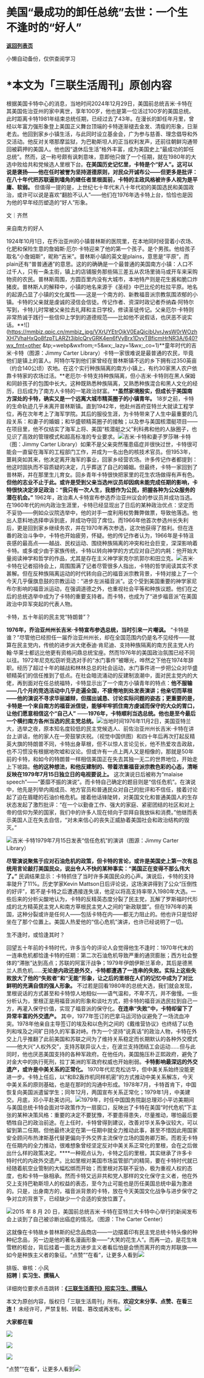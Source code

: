 # 美国“最成功的卸任总统”去世：一个生不逢时的“好人”

[**返回列表页**](/gzh/三联生活周刊)

小懒自动备份，仅供查阅学习

# ***本文为「三联生活周刊」原创内容**

  
  
根据美国卡特中心的消息，当地时间2024年12月29日，美国前总统吉米·卡特在其美国佐治亚州的家中离世，享年100岁，他也是第一位活过100岁的美国总统。此时距离卡特1981年结束总统任期，已经过去了43年。在漫长的卸任年月里，曾经以年富力强形象登上美国正义舞台顶端的卡特逐渐褪去金发、清瘦的形象，日渐老去。他回到家乡小镇生活，与此同时设立基金会，广为参与慈善、理念倡导和外交活动。他反对关塔那摩监狱，为巴勒斯坦人的正当权利发声，还前往朝鲜沟通带回被羁押的美国人。他也因“退休后生活”格外丰富，成为美国史上“最成功的卸任总统”。然而，这一称号颇有讽刺意味，意即他只做了一个任期，就在1980年的大选中败给共和党候选人里根下台。**在美国历史记忆里，卡特是个“好人”。这可以说是褒扬——他在任时被誉为坚持道德原则，对民众开诚布公——但更多是批评：在八十年代把苏联逼到墙角的继任者里根面前，卡特的主政风格被许多人视为是平庸、软弱。**
但值得一提的是，上世纪七十年代末八十年代初的美国选民和美国政治，或许可以说是喜欢“翻脸不认人”——他们在1976年选卡特上台，恰恰也是因为他的早年经历塑造的“好人”形象。  
  

文｜齐然

来自南方的好人

1924年10月1日，在乔治亚州的小镇普林斯的医院里，在本地同时经营着小农场、化肥和保险生意的詹姆斯·厄尔·卡特迎来了他的第一个孩子。是个男孩。他给孩子取名“小詹姆斯”，昵称“吉米”。普林斯小镇的英文是plains，意思是“平原”，而plain还有“普普通通”的意思。这的的确确是一个最普通的美国南方小镇：人口不过千人，只有一条主街，镇上的店铺服务那些隔三差五从农场里骑马或开车来采购物资的农民。普林斯周围，方圆百里内没有大城市，本地特产则是花生酱和脆口炸猪皮。普林斯人的解释中，小镇的地名来源于《圣经》中巴比伦的杜拉平原。地名的起源凸显了小镇的文化属性——这是一个南方的、新教福音派宗教氛围浓郁的小镇。卡特的父亲就是虔诚的浸信会信徒。传记作者、资深时政记者乔纳森·阿特尔写到，卡特儿时常被父亲拉去礼拜和主日学校，修读圣徒传记。父亲厄尔·卡特则非常热诚于践行一些信仰上学到的道德规范——比如他不说假话，也厌恶不说实话。**![](https://mmbiz.qpic.cn/mmbiz_jpg/VXrUYEtrOjkV0EaQicibUvrJwsW0rWOzhXH7VhaHxQo8fzpTLARZt3iblcQrvGRK4en6fVyBrx1DvyTBficmHrNR3A/640?wx_fmt=other
&tp;=webp&wxfrom;=5&wx;_lazy=1&wx;_co=1)**童年时代的吉米·卡特（图源：Jimmy Carter
Library）卡特一家很难说是最普通的农民，毕竟他们是镇上的富人。阿特尔写到他们家曾经在普林斯镇不远的乡下拥有过350英亩（约合140公顷）农地。在这个实行种族隔离的南方小镇上，有约30家黑人农户依靠卡特家的农场过活。**老厄尔·卡特支持种族隔离，但小吉米·卡特则在黑人保姆和同龄孩子的包围中长大。这种既熟悉种族隔离，又熟悉种族混合和黑人文化的经历，日后成为了南方人卡特的一笔政治财富。****虽然家境殷实，但成长于美国南方深处的卡特，确实又是一个远离大城市精英圈子的小镇青年。**
18岁之前，卡特的生命轨迹几乎未离开普林斯镇。直到1942年，他赴州首府亚特兰大就读工程学位，再在次年考上了海军学院。其后的服役生涯，为卡特带来了人生中最重要的几段关系：和妻子的婚姻；和华盛顿精英圈子的接触；以及参与美国核潜艇项目——在项目里，他不仅结实了海军上将、美国“核潜艇之父”利科弗和他的人脉圈子，也见识了高效的管理模式和超高标准的专业要求。![](https://mmbiz.qpic.cn/mmbiz_jpg/VXrUYEtrOjkV0EaQicibUvrJwsW0rWOzhXQDEXQheUvtntxSC2z5iaFKe2YYuDdS6O4glBkHBMBF3RyVx5yWkUibqw/640?wx_fmt=other&tp;=webp&wxfrom;=5&wx;_lazy=1&wx;_co=1)吉米·卡特和妻子罗莎琳·卡特（图：Jimmy
Carter
Library）如果不是父亲突然罹患癌症并很快过世，卡特很可能会一直留在海军的工程部门工作，并成为一名出色的核技术官员。但1953年，噩耗突如其来，他决定离开海军的事业，回家乡经营农场。许多传记作者都提到：他这时固执而不容质疑的决定，几乎葬送了自己的婚姻。但最终，卡特一家回到了普林斯，并在那里生儿育女。回乡青年卡特很快把家里的花生农场做得有声有色。**但他的志业不止于此。或许是受到父亲当选州议员却因病未能完成任期的影响，卡特很快决定涉足政治：“我只有一次人生，我想作为公民，把握各种为公众服务的潜在机会。”**
1962年，政治素人卡特宣布参选乔治亚州议会的参议员并成功当选。在1960年代的州内政治生涯里，卡特已经显现出了日后的某种政治优点：坚定而不妥协——例如众议院选举中，他的对手一度利用权势舞弊做票，导致他落选。他出人意料地选择申诉到底，并成功夺回了席位。而1966年他首次参选州长失利后，更是回到家乡继续务农，并在1970年再次参选，这次他获得了胜利。但在连番的政治斗争中，卡特也开始疲劳，怀疑。他的传记作者认为，1966年是卡特沮丧感的最高点——越战、民权运动、围绕种族隔离的冲突和社会巨变，深深影响着卡特。或多或少由于家族传统，卡特以转向神学的方式应对自己的内耗：他开始大量阅读神学和哲学的作品，尤其是存在主义神学家克尔凯郭尔和田立克。![](https://mmbiz.qpic.cn/sz_mmbiz_jpg/XnMeqb0xcz6z7Eje2hJibuEI8c7CCsoSSSZviaaAialAtWIdLicaas7xv8LOBoOmKsVEJ29gTiaibSXbkA2A6WNZictcw/640?wx_fmt=jpeg&from;=appmsg)吉米·卡特在记者招待会上，周围围满了记者尽管很多人指出，卡特的哲学阅读其实不求甚解。但在反种族隔离运动的时代转向自己的福音派宗教背景，卡特对接上了一个今天几乎偃旗息鼓的宗教运动：“进步左派福音派”。这个受到美国重要的神学家尼布尔影响的福音派运动，在强调道德之外，也重视社会平等和种族议题。他们在之后的总统选举中成为了卡特的重要支持者。而卡特，也成为了“进步福音派”在美国政治中异军突起的代表人物。

卡特，五十年前的民主党“特朗普”？

**1976年，乔治亚州州长吉米·卡特宣布参选总统，当时引来一片嘲讽。**
“卡特是谁？”尽管他已经担任一届乔治亚州州长，却在全国范围内仍是名不见经传——就算在民主党内，传统的进步派大佬泰迪·肯尼迪、支持种族隔离的南方民主党人约翰·华莱士都远比他更有资格问鼎总统宝座。然而1976年的美国政治氛围已经不同以往。1972年尼克松窃听竞选对手的“水门事件”被曝光，哗然之下他在1974年辞职。经历了超过十年的越战和林林总总的社会运动，水门事件进一步把公众对华盛顿精英们的信任推到了低点。在社会暗流涌动的反建制浪潮中，面对民主党内的大佬，再到面对在任总统福特，卡特显示出了一个南方小镇青年的特点：**他不服输——几个月的竞选活动中几乎走遍全国，不疲倦地到处发表演讲；他亲切而草根——他的演说不寻求华丽雄辩，但摆出诚恳、讨论实际问题的姿态；更重要的是，卡特是一个来自南方的福音派信徒，能够牢牢抓住南方虔诚而保守的大众的胃口，让他们愿意相信这个“自己人”**
——**1976年，卡特顺利当选总统。他也是至今最后一个横扫南方各州当选的民主党总统。**![](https://mmbiz.qpic.cn/mmbiz_jpg/c2Sib3Mp7pOOcAlicuHQ43w3az56ib6VVzicUDCx4uian4vF94afoLNnONic9zQApcial35DSP4opiaBpVLh1YjaLXPIPA/640?wx_fmt=jpeg&from;=appmsg)当地时间1976年11月2日，美国亚特兰大，选举之夜，原本知名度较低的民主党候选人、前佐治亚州州长吉米·卡特在讲台上讲话，他的家人在一旁鼓掌庆祝。（视觉中国供图）和四十年后再次打起反精英大旗的特朗普不同，卡特出身草根，但不以惊人言论见长，他不热爱攻击政敌，也不习惯没有根据地吹嘘和议论。但或许有一点上两人又是相像的，那就是50年前的卡特，和如今的特朗普一样相信美国正在失去其独一无二的世界地位，开始走上下坡路。**他的这种想法，和他反建制的、带着浓重福音派宗教色彩的心态，清晰反映在1979年7月15日独立日的电视要说上。**
这次演说日后被称为“malaise
speech”——“萎靡不振的演说”。而卡特自己确定的题目则是“信任危机”。在演说中，他先是列举内阁成员、地方官员和普通民众对自己的批评和不信任，接着讨论起了迫在眉睫的石油价格危机。接着他话锋陡转，对美国文化和普通美国人的生存状态发起了激烈批评：“在一个以勤奋工作、强大的家庭、紧密团结的社区和对上帝的信仰为荣的国家，我们中的许多人现在倾向于崇拜自我放纵和消费。”他继而表示美国人正在失去自信，“对未来信心的丧失正威胁着美国社会和政治结构的毁灭。”

![](https://mmbiz.qpic.cn/mmbiz_jpg/c2Sib3Mp7pOOcAlicuHQ43w3az56ib6VVzic4Guor6eb5bVVsApibD366ICqzZbyuwfkLfteichRA7wIGkrAcHjyDQWA/640?wx_fmt=jpeg&from;=appmsg)吉米·卡特1979年7月15日发表“信任危机”的演讲（图源：Jimmy
Carter Library）

**尽管演说聚焦于应对石油危机的政策，但卡特的言论，或许是美国史上第一次有总统用言论敲打美国民众，说出令人不快的某种事实：“美国正在变得不那么伟大了。”**
民调结果显示：卡特抓住了当时许多美国民众的心声。演说后，卡特的支持率陡升了11%。历史学家Kevin
Mattson日后评论说，这场演讲得到了公众“压倒性的好评”，若不是卡特之后遭遇接连失误，他足以将高支持率带入1980年大选。一些后来的分析尖酸地认为，卡特的反精英态度分裂了民主党，瓦解了罗斯福时代形成的北方精英民主党人和南方草根民主党人之间的“新政联盟”。但在1976年的美国，这种分裂或许是任何人——包括卡特在内——都无力阻止的。他也许只是恰好坐在了那个位置上。美国人热爱他的“信心危机”演讲，也许已经说明了一切。

生不逢时，或恰逢其时？

回望五十年前的卡特时代，许多当今的评论人会觉得他生不逢时：1970年代末的一连串危机都恰逢卡特的任期：第二次石油危机导致严重的通货膨胀；西方社会整体的“滞胀”达到高点；苏联的阿富汗战争；1979年伊朗伊斯兰革命，其后是德黑兰人质危机……**无论是内政还是外交，卡特都遭遇了一连串的失败。实际上这些失败放大了他的“失败者”和“无能”形象，让之后的里根在人们的记忆中成为了对比鲜明的充满自信的强人形象。**
不过若是回看1980年的总统大选，我们就会发现，里根说话的方式甚至和卡特惊人地相似——语气温和，不卑不亢，并不傲慢。一些分析认为，里根正是用福音派的形象和谈吐方式，把卡特的福音派选民拉到自己一方，再灌入保守价值，实现了福音派的保守化。**在连串“失败”中，卡特却留下了异常丰富的外交遗产。**
其中，1977年签订的巴拿马运河协议避免了一场流血冲突。1978年他亲自主导签订的埃及和以色列之间的《戴维营协议》也终结了以色列和埃及之间旷日持久的军事对峙。作为一个坚持“说真话”的政治人物，卡特在外交上几乎推翻了此前美国和苏联之间为了维持关系稳定而长期默认的各种外交模式——他大兴“人权外交”，支持苏联异议人士，在波兰支持团结工会运动……但与此同时，他也厌恶美国支持的各种军政府。在他任内，美国施压朴正熙政府，避免了对金大中的执行死刑，拉丁美洲的军政府权威也开始削弱。**卡特影响最深远的外交遗产，或许是中美关系的正常化。**
1970年代尼克松访华，但中美关系始终没能更进一步。卡特上任后，以“和B2轰炸机同样机密”的方式推动中美关系解冻，今天中美关系的原则基础，也是在那时的沟通中形成。1978年7月，卡特首肯下，中国恢复向美国派遣留学生；同年12月，两国宣布关系正常化；1979年1月，中美建交。月底，邓小平赴美访问。![](https://mmbiz.qpic.cn/mmbiz_jpg/c2Sib3Mp7pOOcAlicuHQ43w3az56ib6VVzichSx68z46stSTiaiapn4gpwoUPtDEHFtaAEVbJuHIoOtsS9A7IhGFU7fw/640?wx_fmt=jpeg&from;=appmsg)1979年，时任中国国务院副总理邓小平访美期间与美国总统卡特会面对华政策作为一扇窗口，反映出了卡特在美国“时代危机”下主张的某种决策风格：重要的决定不要犹豫，不要患得患失，尽量推动，哪怕最后要牺牲自己的政治前途。在上任时，卡特曾得到建议，改善对华关系争议较大，可以留到第二任期。但他最终决定在第一任期中就全力推动此事，甚至不惜因此用国家安全顾问布热津斯基代替更偏向于外交界主流保守立场的国务卿万斯。而若无卡特在任期内的全力推动，很难想象曾经坚定反对中美关系正常化的里根，会在之后做出什么样的政策决定。****一种观点认为，卡特之后的里根，其实继承了许多卡特时代的内政外交遗产。比如里根对美国市场监管部门的精简，要在卡特时代就已经随着航空业管制的大幅松绑而开始；而里根对苏联不妥协，极为重视人权的态度，也和卡特一脉相承。然而卡特又远非共和党人那样的文化保守主义者，他在外交上支持巴勒斯坦人的权益的表态，至今为止可能也是历任美国总统中最为激进的。只是，出身南方的，福音派背景的卡特，放在今天美国文化战争与进步保守之争对立的背景下，已经缺少一个合适的安放位置了。

![](https://mmbiz.qpic.cn/mmbiz_jpg/c2Sib3Mp7pOOcAlicuHQ43w3az56ib6VVzicHGgqbKHrGkUcoibCKwfVGrzNbUkgiaXT50ecFUdOPLvcn1woXyPBp53Q/640?wx_fmt=jpeg&from;=appmsg)2015
年 8 月 20 日，美国前总统吉米·卡特在亚特兰大卡特中心举行的新闻发布会上谈到了自己被诊断出癌症的情况。（图源：The Carter Center）

这就像在卡特故乡普林斯的纪念品商店——一边摆着印有民主党总统卡特头像的种种纪念品，另一边是他的著名漫画形象——“大笑的花生人”。而再一边，是花生味雪糕的柜台，背后挂着一面北方进步主义者看后怕是会愤而离开的南方邦联旗——如今是种族主义者的象征。“点赞”“在看”，让更多人看到![](https://mmbiz.qpic.cn/mmbiz_gif/c2Sib3Mp7pON9hkSZwdTibRHNZSMPyiapUCHJwlyoZVBC3SfmPmF0VKjkm3NiaToQloHFJ6icyicqZnqgXp6pSQJt5gg/640?wx_fmt=gif&from;=appmsg&wxfrom;=5&wx;_lazy=1&tp;=wxpic)  
  
  
  
  
  
排版、审核：小风  
**招聘｜实习生、撰稿人**  

详细岗位要求点击跳转：[**《三联生活周刊》招实习生、撰稿人**](http://mp.weixin.qq.com/s?__biz=MTc5MTU3NTYyMQ==&mid=2651136871&idx=3&sn=f1c0777fe9d31881e5dfca68ebc2937f&chksm=5907324d6e70bb5b3546dfe1c7b31b5fe05664bebbf36356ba9a1a352e0678444cad62875ad4&scene=21#wechat_redirect)

本文为原创内容，版权归「三联生活周刊」所有。**欢迎文末分享、点赞、在看三连！**
未经许可，严禁复制、转载、篡改或再发布。![](https://mmbiz.qpic.cn/sz_mmbiz_png/Gg7Qtoh7Aic9ZTmAdCc80b4nD7xicgPt863QWU7oNswDx19XrjfTtSl8QwatY2EEZGuNd1WRRiapDZjcDhTnNYmBg/640?wx_fmt=other&wxfrom;=5&wx;_lazy=1&wx;_co=1&retryload;=1&tp;=webp)

**大家都在看**

  
[](https://mp.weixin.qq.com/s?__biz=MTc5MTU3NTYyMQ==&mid=2651477140&idx=1&sn=16217cdc7b5dc5a7937a1d55569b9958&scene=21#wechat_redirect)[](https://mp.weixin.qq.com/s?__biz=MTc5MTU3NTYyMQ==&mid=2651477709&idx=1&sn=b523c39408dc43ce45a73ff5a4076b07&scene=21#wechat_redirect)[![](https://mmbiz.qpic.cn/mmbiz_png/c2Sib3Mp7pOMibt0SSjf20LoWRibU3wyOsAnvpviaLTddL0UDKumib8HpGkzaz9YmUpJdgeyvSvw84NA5iaZZz7wYRLQ/640?wx_fmt=png&from;=appmsg&wxfrom;=5&wx;_lazy=1&wx;_co=1&tp;=wxpic)](https://mp.weixin.qq.com/s?__biz=MTc5MTU3NTYyMQ==&mid=2651485889&idx=1&sn=e7f779414cd11370e2c07e4b4f975232&scene=21#wechat_redirect)  

![](https://mmbiz.qpic.cn/sz_mmbiz_png/Gg7Qtoh7Aic9ZTmAdCc80b4nD7xicgPt86k1kgpU51hWCHjV92ryhVW35PLCvLhxLw9XDhXjgeDyZhHSx5EbRcfg/640?wx_fmt=other&wxfrom;=5&wx;_lazy=1&wx;_co=1&retryload;=2&tp;=webp)

  
[![](https://mmbiz.qpic.cn/mmbiz_jpg/c2Sib3Mp7pONuwrdetOsWUZLdDE1J39mLibBBe0vPzCKS1topq8p9JgG9O86KDCNS3SZl7Paa1d80gvHIBg9C0cw/640?wx_fmt=jpeg&from;=appmsg&wxfrom;=5&wx;_lazy=1&wx;_co=1&tp;=wxpic)]()  
  
“点赞”“在看”，让更多人看到![](https://mmbiz.qpic.cn/mmbiz_gif/c2Sib3Mp7pON9hkSZwdTibRHNZSMPyiapUCHJwlyoZVBC3SfmPmF0VKjkm3NiaToQloHFJ6icyicqZnqgXp6pSQJt5gg/640?wx_fmt=gif&from;=appmsg&wxfrom;=5&wx;_lazy=1&tp;=wxpic)  


